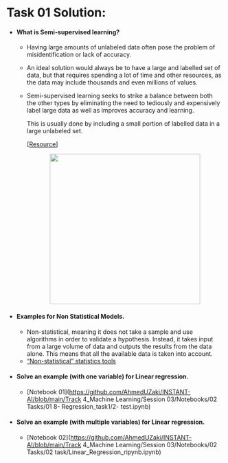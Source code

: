 
# Task 01 Solution:
- #### What is Semi-supervised learning?

  - Having large amounts of unlabeled data often pose the problem of misidentification or lack of accuracy.

  - An ideal solution would always be to have a large and labelled set of data, but that requires spending a lot of time and other resources, as the data may include thousands and even millions of values.

  - Semi-supervised learning seeks to strike a balance between both the other types by eliminating the need to tediously and expensively label large data as well as improves accuracy and learning.

    This is usually done by including a small portion of labelled data in a large unlabeled set.

    [[Resource](https://www.digitalvidya.com/blog/semi-supervised-learning/)]

    <p align="center"><img src='https://i.imgur.com/fqBJrcS.jpeg' width="350"/>

- #### Examples for Non Statistical Models.

  - Non-statistical, meaning it does not take a sample and use algorithms in order to validate a hypothesis. Instead, it takes input from a large volume of data and outputs the results from the data alone. This means that all the available data is taken into account.
  - [“Non-statistical” statistics tools](https://statmodeling.stat.columbia.edu/2013/06/30/18729/)

- #### Solve an example (with one variable) for Linear regression.

  - [Notebook 01](https://github.com/AhmedUZaki/INSTANT-AI/blob/main/Track 4_Machine Learning/Session 03/Notebooks/02 Tasks/01 8- Regression_task1/2- test.ipynb)

- #### Solve an example (with multiple variables) for Linear regression.

  - [Notebook 02](https://github.com/AhmedUZaki/INSTANT-AI/blob/main/Track 4_Machine Learning/Session 03/Notebooks/02 Tasks/02 task/Linear_Regression_ripynb.ipynb)

